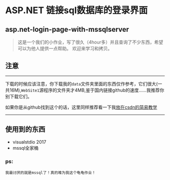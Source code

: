 # ASP.NET 链接sql数据库的登录界面

## asp.net-login-page-with-mssqlserver


>这是一个我们的小作业，写了很久（4hour多）并且查询了不少东西，希望可以为他人提供一点帮助。
>欢迎来学习和拷贝。

## 注意
***
下载的时候应该注意，你下载我的`data`文件夹里面的东西仅作参考，它们很大(一共16M),`WebSite1`源程序的文件夹才4MB,鉴于国内链接github的速度……我推荐你别下载它们。

如果你是从github找到这个的话，这里同样推荐看一下我[放在csdn的简易教学](https://blog.csdn.net/qq_41424132/article/details/89790024)
***
## 使用到的东西

- visualstdio 2017
- mssql全家桶
  
### ps:
    我最讨厌的就是mssql了！真的难为我这个龟龟作业！
